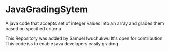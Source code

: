 # JavaGradingSytem
A java code that accepts set of integer values into an array and grades them based on specified criteria

This Repository was added by Samuel Iwuchukwu
It's open for contribution
This code iss to enable java developers easily grading
